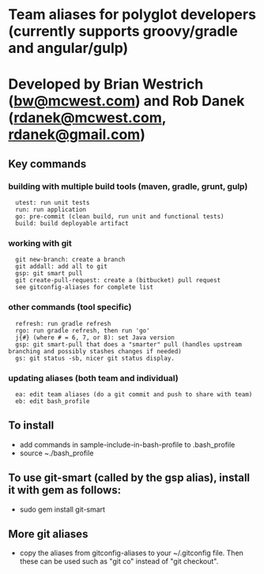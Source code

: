 # Team aliases for polyglot developers (currently supports groovy/gradle and angular/gulp) 
# Developed by Brian Westrich (bw@mcwest.com) and Rob Danek (rdanek@mcwest.com, rdanek@gmail.com) 

## Key commands
### building with multiple build tools (maven, gradle, grunt, gulp) 
      utest: run unit tests
      run: run application
      go: pre-commit (clean build, run unit and functional tests)
      build: build deployable artifact 
      
### working with git 
      git new-branch: create a branch
      git addall: add all to git
      gsp: git smart pull
      git create-pull-request: create a (bitbucket) pull request
      see gitconfig-aliases for complete list

### other commands (tool specific)
      refresh: run gradle refresh 
      rgo: run gradle refresh, then run 'go'
      j{#} (where # = 6, 7, or 8): set Java version
      gsp: git smart-pull that does a "smarter" pull (handles upstream branching and possibly stashes changes if needed)
      gs: git status -sb, nicer git status display.

### updating aliases (both team and individual)
      ea: edit team aliases (do a git commit and push to share with team)
      eb: edit bash_profile
      
## To install
* add commands in sample-include-in-bash-profile to .bash_profile
* source ~./bash_profile

## To use git-smart (called by the gsp alias), install it with gem as follows:
* sudo gem install git-smart

## More git aliases
* copy the aliases from gitconfig-aliases to your ~/.gitconfig file.  Then these can be used such as "git co" instead of "git checkout".

